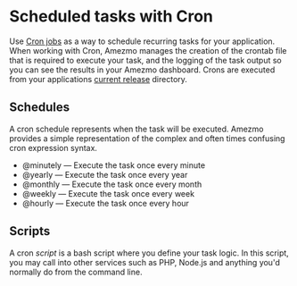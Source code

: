 # Scheduled tasks with Cron

Use [Cron jobs](https://stackoverflow.com/questions/21615673/difference-between-cron-crontab-and-cronjob)
as a way to schedule recurring tasks for your application. When working with Cron, Amezmo manages the
creation of the crontab file that is required to execute your task, and the logging of the task output so you can
see the results in your Amezmo dashboard. Crons are executed from your applications [current release](/docs/deployments/directories) directory.

## Schedules
A cron schedule represents when the task will be executed. Amezmo provides a simple representation of
the complex and often times confusing cron expression syntax.

- @minutely &mdash; Execute the task once every minute
- @yearly &mdash; Execute the task once every year
- @monthly &mdash; Execute the task once every month
- @weekly &mdash; Execute the task once every week
- @hourly &mdash; Execute the task once every hour

## Scripts

A cron *script* is a bash script where you define your task logic. In this script, you may call into other
services such as PHP, Node.js and anything you'd normally do from the command line.

